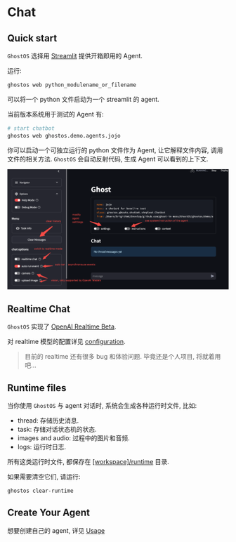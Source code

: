 # Chat

## Quick start

`GhostOS` 选择用 [Streamlit](https://streamlit.io/) 提供开箱即用的 Agent.

运行:

```bash
ghostos web python_modulename_or_filename
```

可以将一个 python 文件启动为一个 streamlit 的 agent.

当前版本系统用于测试的 Agent 有:

```bash
# start chatbot
ghostos web ghostos.demo.agents.jojo
```

你可以启动一个可独立运行的 python 文件作为 Agent, 让它解释文件内容, 调用文件的相关方法.
`GhostOS` 会自动反射代码, 生成 Agent 可以看到的上下文.

![streamlit_chat](../../assets/streamlit_chat.png)

## Realtime Chat

`GhostOS` 实现了 [OpenAI Realtime Beta](https://platform.openai.com/docs/api-reference/realtime).

对 realtime 模型的配置详见 [configuration](./configuration.md).

> 目前的 realtime 还有很多 bug 和体验问题.
> 毕竟还是个人项目, 将就着用吧...

## Runtime files

当你使用 `GhostOS` 与 agent 对话时, 系统会生成各种运行时文件, 比如:

* thread: 存储历史消息.
* task: 存储对话状态机的状态.
* images and audio: 过程中的图片和音频.
* logs: 运行时日志.

所有这类运行时文件,
都保存在 [\[workspace\]/runtime](https://github.com/ghost-in-moss/GhostOS/tree/main/ghostos/app/runtime) 目录.

如果需要清空它们, 请运行:

```bash
ghostos clear-runtime
```

## Create Your Agent

想要创建自己的 agent, 详见 [Usage](/zh-cn/usages/moss_agent)